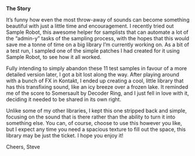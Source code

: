 **The Story**

It’s funny how even the most throw-away of sounds can become something beautiful with just a little time and encouragement. I recently tried out Sample Robot, this awesome helper for samplists that can automate a lot of the “admin-y” tasks of the sampling process, with the hopes that this would save me a tonne of time on a big library I’m currently working on. As a bit of a test run, I sampled one of the simple patches I had created for it using Sample Robot, to see how it all worked.

Fully intending to simply abandon these 11 test samples in favour of a more detailed version later, I got a bit lost along the way. After playing around with a bunch of FX in Kontakt, I ended up creating a cool, little library that has this transfixing sound, like an icy breeze over a frozen lake. It reminded me of the score to Somersault by Decoder Ring, and I just fell in love with it, deciding it needed to be shared in its own right.

Unlike some of my other libraries, I kept this one stripped back and simple, focusing on the sound that is there rather than the ability to turn it into something else. You can, of course, choose to use this however you like, but I expect any time you need a spacious texture to fill out the space, this library may be just the ticket. I hope you enjoy it!

Cheers, Steve

